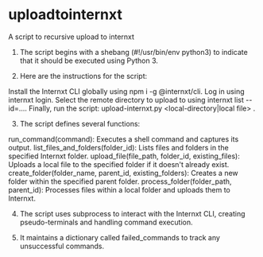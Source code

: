 # uploadtointernxt
A script to recursive upload to internxt

1. The script begins with a shebang (#\!/usr/bin/env python3) to indicate that it should be executed using Python 3.

2. Here are the instructions for the script:

Install the Internxt CLI globally using npm i -g @internxt/cli.
Log in using internxt login.
Select the remote directory to upload to using internxt list --id=\.\.\..
Finally, run the script: upload-internxt\.py <local-directory|local file> <remote directory id>.


3. The script defines several functions:

run_command(command): Executes a shell command and captures its output.
list_files_and_folders(folder_id): Lists files and folders in the specified Internxt folder.
upload_file(file_path, folder_id, existing_files): Uploads a local file to the specified folder if it doesn't already exist.
create_folder(folder_name, parent_id, existing_folders): Creates a new folder within the specified parent folder.
process_folder(folder_path, parent_id): Processes files within a local folder and uploads them to Internxt.


4. The script uses subprocess to interact with the Internxt CLI, creating pseudo-terminals and handling command execution.

5. It maintains a dictionary called failed_commands to track any unsuccessful commands.
